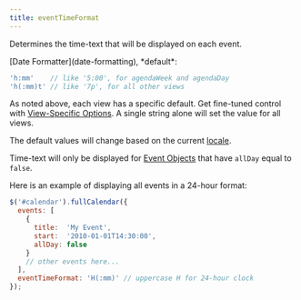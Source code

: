 ```yaml
---
title: eventTimeFormat
---
```


Determines the time-text that will be displayed on each event.

<div class='spec' markdown='1'>
[Date Formatter](date-formatting), *default*:

```js
'h:mm'    // like '5:00', for agendaWeek and agendaDay
'h(:mm)t' // like '7p', for all other views
```
</div>

As noted above, each view has a specific default. Get fine-tuned control with [View-Specific Options](view-specific-options). A single string alone will set the value for all views.

The default values will change based on the current [locale](locale).

Time-text will only be displayed for [Event Objects](event-object) that have `allDay` equal to `false`.

Here is an example of displaying all events in a 24-hour format:

```js
$('#calendar').fullCalendar({
  events: [
    {
      title:  'My Event',
      start:  '2010-01-01T14:30:00',
      allDay: false
    }
    // other events here...
  ],
  eventTimeFormat: 'H(:mm)' // uppercase H for 24-hour clock
});
```
